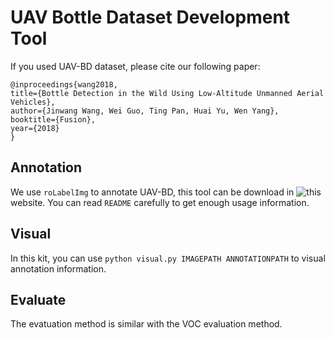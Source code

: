 # UAV Bottle Dataset Development Tool
If you used UAV-BD dataset, please cite our following paper:
```
@inproceedings{wang2018,
title={Bottle Detection in the Wild Using Low-Altitude Unmanned Aerial Vehicles},
author={Jinwang Wang, Wei Guo, Ting Pan, Huai Yu, Wen Yang},
booktitle={Fusion},
year={2018}
}
```

## Annotation
We use `roLabelImg` to annotate UAV-BD, this tool can be download in ![this](https://github.com/cgvict/roLabelImg.git) website. You can read `README` carefully to get enough usage information. 

## Visual
In this kit, you can use `python visual.py IMAGEPATH ANNOTATIONPATH` to visual annotation information.

## Evaluate
The evatuation method is similar with the VOC evaluation method.
